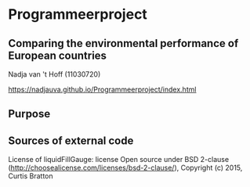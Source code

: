 # Programmeerproject
## Comparing the environmental performance of European countries

Nadja van 't Hoff (11030720)

https://nadjauva.github.io/Programmeerproject/index.html

## Purpose


## Sources of external code

License of liquidFillGauge: license Open source under BSD 2-clause (http://choosealicense.com/licenses/bsd-2-clause/), Copyright (c) 2015, Curtis Bratton
